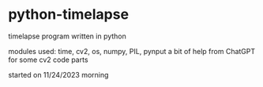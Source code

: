 # python-timelapse
timelapse program written in python

modules used: time, cv2, os, numpy, PIL, pynput
a bit of help from ChatGPT for some cv2 code parts

started on 11/24/2023 morning
